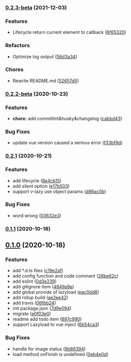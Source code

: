 ### [0.2.3-beta](https://github.com/murongg/vue3-lazyload/compare/0.2.2-beta...0.2.3-beta) (2021-12-03)


### Features

* Lifecycle return current element to callback ([6f65320](https://github.com/murongg/vue3-lazyload/commit/6f6532064a1ebf0da85c63627f749f64e65615b0))

### Refactors

* Optimize log output ([56d3a34](https://github.com/murongg/vue3-lazyload/commit/56d3a346ed2eb79331bc8fd50f6d4169910311aa))


### Chores

* Rewrite README.md  ([52657d5](https://github.com/murongg/vue3-lazyload/commit/52657d595b4aa10d0f762e87a6eb7a60783a439f))

### [0.2.2-beta](https://github.com/murongg/vue3-lazyload/compare/0.2.1...0.2.2-beta) (2020-10-23)


### Features

* **chore:** add commitlint&husky&changelog ([cabbd43](https://github.com/murongg/vue3-lazyload/commit/cabbd43b7ac3203d5e30c7f8be98ad2e0c4e2026))


### Bug Fixes

* update vue version caused a serious error ([f33bf8d](https://github.com/murongg/vue3-lazyload/commit/f33bf8d570a18de6ee1e65ebd9d64d1c3dfc2157))

### [0.2.1](https://github.com/murongg/vue3-lazyload/compare/0.2.0...0.2.1) (2020-10-21)


### Features

* add lifecycle ([8e4cb15](https://github.com/murongg/vue3-lazyload/commit/8e4cb15577f9c52028dbba2b39eab72b3041bc1f))
* add silent option ([e17b503](https://github.com/murongg/vue3-lazyload/commit/e17b50364c937b221e0d37574cca8cf466191f29))
* support v-lazy use object params ([d86ac0b](https://github.com/murongg/vue3-lazyload/commit/d86ac0ba9a06fe5da3f023d242949a118c54f397))


### Bug Fixes

* word wrong ([03632e3](https://github.com/murongg/vue3-lazyload/commit/03632e3f6d8f5f80fcdcc40aaf9cc475bba4e560))

### [0.1.1](https://github.com/murongg/vue3-lazyload/compare/0.1.0...0.1.1) (2020-10-18)

## [0.1.0](https://github.com/murongg/vue3-lazyload/compare/7d9e0949296d9dc46a4f67e753f19c5d9e8f4c07...0.1.0) (2020-10-18)


### Features

* add *.d.ts files ([c19e2af](https://github.com/murongg/vue3-lazyload/commit/c19e2af0503074a8493ae24456e0aad3d29d467d))
* add config function and code comment ([26be62c](https://github.com/murongg/vue3-lazyload/commit/26be62cc59bec7b29f9d1a86b1319ebe1cda86cf))
* add eslint ([0d3e239](https://github.com/murongg/vue3-lazyload/commit/0d3e23904adb94fe8ba422f6e556b6ac7ee7112c))
* add gitignore item ([4849a8e](https://github.com/murongg/vue3-lazyload/commit/4849a8e8cc3debe9f2d9b351be68308669fe55b5))
* add global provide of lazyload ([eac0dd8](https://github.com/murongg/vue3-lazyload/commit/eac0dd849dc1ae978957631b9506fc5518fd0002))
* add rollup build ([ae2ee42](https://github.com/murongg/vue3-lazyload/commit/ae2ee4246cd61f7b7cee467c5fea4a87074deac8))
* add travis ([06fbb24](https://github.com/murongg/vue3-lazyload/commit/06fbb240ef39a3649545454de937555c4b39cce6))
* init package.json ([7d9e094](https://github.com/murongg/vue3-lazyload/commit/7d9e0949296d9dc46a4f67e753f19c5d9e8f4c07))
* migrate ([e0f03e0](https://github.com/murongg/vue3-lazyload/commit/e0f03e0e7be88a8603f50cc21cb260c9fdb69371))
* readme add todo item ([697c990](https://github.com/murongg/vue3-lazyload/commit/697c9908664c160e6a739bc19d33fc438e7a754c))
* support Lazyload to vue inject ([6b54ca3](https://github.com/murongg/vue3-lazyload/commit/6b54ca3eda4c82f1e90f9e08bfeeb06fa508b82b))


### Bug Fixes

* handle for image status ([9b66394](https://github.com/murongg/vue3-lazyload/commit/9b66394377cee01a9f070da23b306f1467cdae6a))
* load method onFinish is undefined ([0eb4e0d](https://github.com/murongg/vue3-lazyload/commit/0eb4e0d8d41af133384540e8293209962a865d8a))

